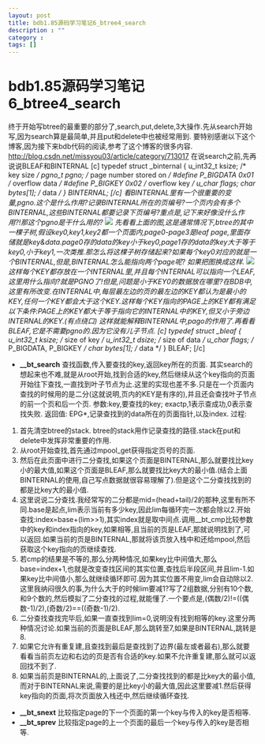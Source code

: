 ```yaml
---
layout: post
title: bdb1.85源码学习笔记6_btree4_search
description : ""
category :
tags: []
---
```


# bdb1.85源码学习笔记6_btree4_search

终于开始写btree的最重要的部分了,search,put,delete,3大操作.先从search开始写,因为search算是最简单,并且put和delete中也被经常用到. 要特别感谢以下这个博客,因为接下来bdb代码的阅读,参考了这个博客的很多内容. <http://blog.csdn.net/missyou03/article/category/713017> 在说search之前,先再说说BLEAF和BINTERNAL [c] typedef struct _binternal { u_int32_t ksize; /* key size */ pgno_t pgno; /* page number stored on */ #define P_BIGDATA 0x01 /* overflow data */ #define P_BIGKEY 0x02 /* overflow key */ u_char flags; char bytes[1]; /* data */ } BINTERNAL; [/c] 看BINTERNAL里有一个很重要的变量,pgno.这个是什么作用?记录BINTERNAL所在的页编号?一个页内会有多个BINTERNAL,这些BINTERNAL都要记录下页编号?重点是,记下来好像没什么作用?!那这个pgno是干什么用的? ![](/wp-content/uploads/2013/03/search_key_1-300x146.png) 先看看上面的图,这是通常情况下,btree的其中一棵子树,假设key0,key1,key2都一个页面内,page0-page3是leaf page,里面存储就是key&data.page0存的data的key小于key0,page1存的data的key大于等于key0,小于key1,一次类推.那怎么将这棵子树存储起来?如果每个key0对应的就是一个BINTERNAL,但是,BINTERNAL怎么能指向两个page呢? 如果把图换成这样. ![](http://abcdmyz.me/wp-content/uploads/2013/03/search_key_2-300x128.png) 这样每个KEY都存放在一个INTERNAL里,并且每个INTERNAL可以指向一个LEAF,这里用什么指向?就是PGNO了!但是,问题是小于KEY0的数据放在哪里?在BDB中,这里有所改变.在INTERNAL中,每层最左边的页的最左边的KEY都认为是最小的KEY,任何一个KEY都会大于这个KEY.这样每个KEY指向的PAGE上的KEY都有满足以下条件:PAGE上的KEY都大于等于指向它的INTERNAL中的KEY,但又小于旁边INTERNAL的KEY.(有点绕口) 这样就能解释BINTERNAL中,pago的作用了.再看看BLEAF,它是不需要pgno的.因为它没有儿子节点. [c] typedef struct _bleaf { u_int32_t ksize; /* size of key */ u_int32_t dsize; /* size of data */ u_char flags; /* P_BIGDATA, P_BIGKEY */ char bytes[1]; /* data */ } BLEAF; [/c] 

  * **__bt_search**
查找函数,传入要查找的key,返回key所在的页面. 其实search的想起来也不难,就是从root开始,找到合适的key,然后继续从这个key指向的页面开始往下查找,一直找到叶子节点为止.这里的实现也差不多.只是在一个页面内查找的时候用的是二分(这就说明,页内的KEY是有序的),并且还会查找叶子节点的前一个页和后一个页. 参数:key,要查找的key; exactp,1表示查成功,0表示查找失败. 返回值: EPG*,记录查找到的data所在的页面指针,以及index. 过程: 
  1. 首先清空btree的stack. btree的stack用作记录查找的路径.stack在put和delete中发挥非常重要的作用.
  2. 从root开始查找,首先通过mpool_get获得指定页号的页面.
  3. 然后在此页面中进行二分查找,如果这个页面是BINTERNAL,那么就要找比key小的最大值,如果这个页面是BLEAF,那么就要找比key大的最小值.(结合上面BINTERNAL的使用,自己写点数据就很容易理解了).但是这个二分查找找到的都是比key大的最小值.
  4. 这里说说二分查找.我经常写的二分都是mid=(head+tail)/2的那种,这里有所不同.base是起点,lim表示当前有多少key,因此lim每循环完一次都会除以2.开始查找:index=base+(lim>>1),其实index就是取中间点.调用__bt_cmp比较参数中的key和index指向的key,如果相等,且当前的页是LEAF,那就说明找到了,可以返回.如果当前的页是BINTERNAL,那就将该页放入栈中和还给mpool,然后获取这个key指向的页继续查找.
  5. 若cmp的结果是不等的,那么分两种情况,如果key比中间值大,那么base=index+1,也就是改变查找区间的其实位置,查找后半段区间,并且lim-1.如果key比中间值小,那么就继续循环即可.因为其实位置不用变,lim会自动除以2.这里我纳闷很久的事,为什么大于的时候lim要减1?写了2组数据,分别有10个数,和9个数的,然后模拟了二分查找的过程,就能懂了.一个要点是,(偶数/2)!=((偶数-1)/2),(奇数/2)==((奇数-1)/2).
  6. 二分查找查找完毕后,如果一直查找到lim=0,说明没有找到相等的key.这里分两种情况讨论.如果当前的页面是BLEAF,那么跳转至7,如果是BINTERNAL,跳转是8.
  7. 如果它允许有重复建,且查找到最后是查找到了边界(最左或者最右),那么就要看看当前页左边和右边的页是否有合适的key.如果不允许重复建,那么就可以返回找不到了.
  8. 如果当前页是BINTERNAL的,上面说了,二分查找找到的都是比key大的最小值,而对于BINTERNAL来说,需要的是比key小的最大值,因此这里要减1.然后获得key指向的页面,将次页面放入栈还中,然后继续循环查找.
  * **__bt_snext**
比较指定page的下一个页面的第一个key与传入的key是否相等. 
  * **__bt_sprev**
比较指定page的上一个页面的最后一个key与传入的key是否相等.